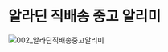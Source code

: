 # 알라딘 직배송 중고 알리미

![002_알라딘직배송중고알리미](https://user-images.githubusercontent.com/46725061/146657691-075f915d-d3f9-4e63-ad63-268de51a5540.png)
